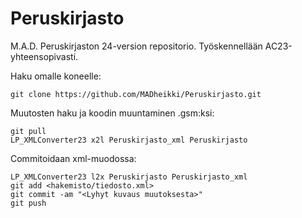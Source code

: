 # Peruskirjasto

M.A.D. Peruskirjaston 24-version repositorio. Työskennellään AC23-yhteensopivasti.

Haku omalle koneelle:

```
git clone https://github.com/MADheikki/Peruskirjasto.git
```

Muutosten haku ja koodin muuntaminen .gsm:ksi:

```
git pull
LP_XMLConverter23 x2l Peruskirjasto_xml Peruskirjasto 
```

Commitoidaan xml-muodossa:

```
LP_XMLConverter23 l2x Peruskirjasto Peruskirjasto_xml
git add <hakemisto/tiedosto.xml>
git commit -am "<Lyhyt kuvaus muutoksesta>"
git push
```
